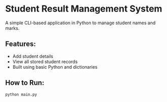# Student Result Management System

A simple CLI-based application in Python to manage student names and marks.

## Features:
- Add student details
- View all stored student records
- Built using basic Python and dictionaries

## How to Run:
```bash
python main.py
